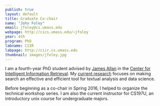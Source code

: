 ```yaml
---
publish: true
layout: default
title: Graduate Co-chair
name: "John Foley"
email: jfoley@cs.umass.edu
webpage: http://cics.umass.edu/~jfoley
year: 4th
program: PhD
labname: CIIR
labpage: http://ciir.cs.umass.edu
thumbnail: images/jfoley.jpg
---
```


I am a fourth-year PhD student advised by [James Allan](http://cics.umass.edu/~allan) in the [Center for Intelligent Information Retrieval](http://ciir.cs.umass.edu). My [current research](http://cs.umass.edu/~jfoley) focuses on making search an effective and efficient tool for textual analysis and data science.

Before beginning as a co-chair in Spring 2016, I helped to organize the technical workshop series. I am also the current instructor for CS197U, an introductory unix course for undergraduate majors.
